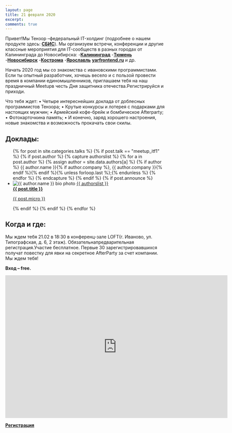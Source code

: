 ```yaml
---
layout: page
title: 21 февраля 2020
excerpt:
comments: true
---
```

Привет!Мы Тензор –федеральный IT-холдинг (подробнее о нашем продукте здесь: [**СБИС**][sbis]). Мы организуем встречи, конференции и другие классные мероприятия для IT-сообществ в разных городах от Калининграда до Новосибирска:
 -[**Калининград**][kltf]
 -[**Тюмень**][tmnconf] 
 -[**Новосибирск**][1070873]
 -[**Кострома**][1040266] 
 -[**Ярославль**][1050019] [**yarfrontend.ru**][yarfrontend]
 и др.
 
Начать 2020 год мы со знакомства с ивановскими программистами. Если  ты  опытный  разработчик,  хочешь  весело  и  с  пользой  провести  время  в  компании  единомышленников, приглашаем тебя на наш праздничный Meetupв честь Дня защитника отечества.Регистрируйся и приходи.

Что тебя ждет:
• Четыре интереснейших доклада от доблесных программистов Тензора;
• Крутые конкурсы и лотерея с подарками для настоящих мужчин;
• Армейский кофе-брейк и бомбическое Afterparty;
• Фотокарточкина память;
• И конечно, заряд хорошего настроения, новые знакомства и возможность прокачать свои скилы.

Доклады:
-------

<ul class="post-list">
{% for post in site.categories.talks %}
  {% if post.talk == "meetup_itf1" %}
    {% if post.author %}
      {% capture authorslist %}
        {% for a in post.author %}
          {% assign author = site.data.authors[a] %}
          {% if author %} {{ author.name }}{% if author.company %}, {{ author.company }}{% endif %}{% endif %}{% unless forloop.last %};{% endunless %}
        {% endfor %}
      {% endcapture %}
    {% endif %}
  {% if post.announce %}
  <li><img src="images/{{ author.avatar }}" class="bio-photo mainpage" alt="{{ author.name }} bio photo">
  <a href="{{ site.url }}{{ post.url }}">{{ authorslist }}<br/><b>{{ post.title }}</b><br/>
  <p class="micro-desc">{{ post.micro }}</p></a></li>
  {% endif %}
  {% endif %}
{% endfor %}
</ul>

Когда и где:
-----

Мы ждем тебя 21.02 в 18:30 в конференц-зале LOFT(г. Иваново, ул. Типографская, д. 6, 2 этаж).
Обязательнапредварительная регистрация.Участие бесплатное.
Первые 30 зарегистрировавшихся получат повестку для явки на секретное AfterParty за счет компании.
Мы ждем тебя!

__Вход – free.__

<iframe src="https://yandex.ru/map-widget/v1/?um=constructor%3A54eaf86410f7effcdc9c33774d3193862bf6c46521fc0f874210e83fac0d80e7&amp;source=constructor" width="700" height="450" frameborder="0"></iframe>

[**Регистрация**][register]

[place]: http://rybinsk.vikonda.ru/
[tensor]: http://tensor.ru/
[speakers]: /speakers/
[sbis]: https://sbis.ru/
[kltf]: http://kltf.tensor.ru/
[tmnconf]: http://tmnconf.tensor.ru/
[1070873]: https://kompaniya-tenzor-events.timepad.ru/event/1070873/
[1040266]: https://tensor-tmn.timepad.ru/event/1040266/
[1050019]: https://kompaniya-tenzor-events.timepad.ru/event/1050019/
[yarfrontend]: http://yarfrontend.ru/

[register]: https://kompaniya-tenzor-events.timepad.ru/event/1247224/